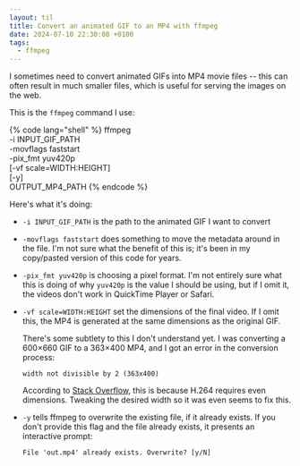 ```yaml
---
layout: til
title: Convert an animated GIF to an MP4 with ffmpeg
date: 2024-07-10 22:30:08 +0100
tags:
  - ffmpeg
---
```

I sometimes need to convert animated GIFs into MP4 movie files -- this can often result in much smaller files, which is useful for serving the images on the web.

This is the `ffmpeg` command I use:

{% code lang="shell" %}
ffmpeg \
  -i INPUT_GIF_PATH \
  -movflags faststart \
  -pix_fmt yuv420p \
  [-vf scale=WIDTH:HEIGHT] \
  [-y] \
  OUTPUT_MP4_PATH
{% endcode %}

Here's what it's doing:

*   `-i INPUT_GIF_PATH` is the path to the animated GIF I want to convert

*   `-movflags faststart` does something to move the metadata around in the file.
    I'm not sure what the benefit of this is; it's been in my copy/pasted version of this code for years.

*   `-pix_fmt yuv420p` is choosing a pixel format.
    I'm not entirely sure what this is doing of why `yuv420p` is the value I should be using, but if I omit it, the videos don't work in QuickTime Player or Safari.

*   `-vf scale=WIDTH:HEIGHT` set the dimensions of the final video.
    If I omit this, the MP4 is generated at the same dimensions as the original GIF.

    There's some subtlety to this I don't understand yet.
    I was converting a 600×660 GIF to a 363×400 MP4, and I got an error in the conversion process:

    ```
    width not divisible by 2 (363x400)
    ```

    According to [Stack Overflow](https://stackoverflow.com/a/20848224/1558022), this is because H.264 requires even dimensions.
    Tweaking the desired width so it was even seems to fix this.

*   `-y` tells ffmpeg to overwrite the existing file, if it already exists.
    If you don't provide this flag and the file already exists, it presents an interactive prompt:

    ```
    File 'out.mp4' already exists. Overwrite? [y/N]
    ```